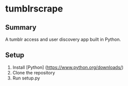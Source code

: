 # tumblrscrape

## Summary

A tumblr access and user discovery app built in Python.

## Setup
1. Install [Python] (https://www.python.org/downloads/)
2. Clone the repository
3. Run setup.py
